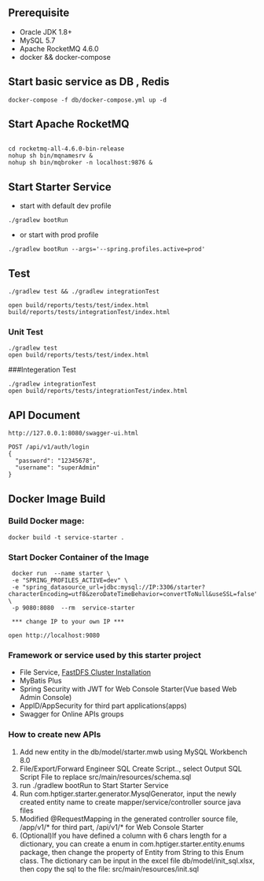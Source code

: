 
## Prerequisite
* Oracle JDK 1.8+
* MySQL 5.7
* Apache RocketMQ 4.6.0
* docker && docker-compose


## Start basic service as DB , Redis 

```
docker-compose -f db/docker-compose.yml up -d
```

## Start Apache RocketMQ 

```

cd rocketmq-all-4.6.0-bin-release
nohup sh bin/mqnamesrv &
nohup sh bin/mqbroker -n localhost:9876 &

```


## Start Starter Service
* start with default  dev profile
```
./gradlew bootRun
```

* or start with prod profile
```
./gradlew bootRun --args='--spring.profiles.active=prod'
```

## Test
```
./gradlew test && ./gradlew integrationTest

open build/reports/tests/test/index.html build/reports/tests/integrationTest/index.html
```
### Unit Test 
```
./gradlew test
open build/reports/tests/test/index.html
```
###Integeration Test
```
./gradlew integrationTest
open build/reports/tests/integrationTest/index.html
```

## API Document
```
http://127.0.0.1:8080/swagger-ui.html

POST /api/v1/auth/login
{
  "password": "12345678",
  "username": "superAdmin"
}
```


## Docker Image Build
### Build Docker mage:
```
docker build -t service-starter .

```

### Start Docker Container of the Image
```
 docker run  --name starter \
 -e "SPRING_PROFILES_ACTIVE=dev" \
 -e "spring_datasource_url=jdbc:mysql://IP:3306/starter?characterEncoding=utf8&zeroDateTimeBehavior=convertToNull&useSSL=false" \
 -p 9080:8080  --rm  service-starter
  
 *** change IP to your own IP ***
 
open http://localhost:9080

```


### Framework or service used by this starter project
* File Service, [FastDFS Cluster Installation](https://github.com/ypzhuang/fastdfs)
* MyBatis Plus
* Spring Security with JWT for Web Console Starter(Vue based Web Admin Console)
* AppID/AppSecurity for third part applications(apps)
* Swagger for Online APIs groups

### How to create new APIs
1. Add new entity in the db/model/starter.mwb using MySQL Workbench 8.0
1. File/Export/Forward Engineer SQL  Create Script.., select Output SQL Script File to replace src/main/resources/schema.sql
1. run ./gradlew bootRun to  Start Starter Service
1. Run com.hptiger.starter.generator.MysqlGenerator, input the newly created entity name to create mapper/service/controller source java files
1. Modified @RequestMapping in the generated controller source file, /app/v1/* for third part, /api/v1/* for  Web Console Starter
1. (Optional)If you have defined a column with 6 chars length for a dictionary, you can create a enum in com.hptiger.starter.entity.enums package, then
change the property of Entity from String to this Enum class.  The dictionary can be input in the excel file db/model/init_sql.xlsx, then copy the sql
to the file: src/main/resources/init.sql






